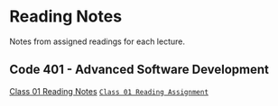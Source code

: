 # Reading Notes
Notes from assigned readings for each lecture.

## Code 401 - Advanced Software Development
[Class 01 Reading Notes](https://github.com/dianakim-401n16/reading-notes/blob/master/class-01-reading.md)
[`Class 01 Reading Assignment`](https://canvas.instructure.com/courses/1843820/discussion_topics/8474808)
